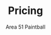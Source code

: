 ---
title: Pricing
description: "Area 51 Paintball has a variety of pricing packages for all groups, parties, and individuals."
images:
    - /images/area-51-logo.webp
author: Area 51 Paintball
publishDate: 2022-04-16 00:00:00 
layout: pricing
pricing:
    - name: "Ultimate Party Package"
      price: 400
      includes: 
          - Ten all day passes
          - Ten sets of rental equipment
          - Ten sets of safety equipment
          - All the air you can use
          - 500 paintballs per player
      extras: $40 per each additional person
      description: "Ultimate Party Package! This pays for the first 10 players, add $40 for each additional player. Recommended for Birthday parties and large groups. Schedule your event on one of our many \"WALK ON\" days. (Check events page for dates)"
      animate: false
    - name: "Regular Party Package"
      price: 270
      includes: 
          - Six all day passes
          - Six sets of rental equipment
          - Six sets of safety equipment
          - All the air you can use
          - 500 rounds of paintballs
      extras: $45 per each additional person
      description: "Add on Player is $45 each. This gives you the full rental package of A Paintball Mask, A Paintball Marker, A Pod Pack with 2 Pods, 500 rounds of Paintballs, Field Pass and All Day Air. Please list the group name when you book your event"
      animate: true
    - name: "Area 51 Full Rental"
      price: 50
      includes: 
          - Paintball marker
          - Paintball mask
          - A pod pack with 2 pods
          - 500 rounds of paintballs
          - Field pass and all day air
      extras: $10 to upgrade paintball marker
      description: "Full Rental Registration includes: A Paintball Marker, Paintball Mask, A Pod Pack with 2 Pods, 500 rounds of Paintballs, Field Pass, HPA Tank Rental $5.00 with $25.00 deposit"
      animate: true
    - name: "D3FY"
      price: 55G
      includes: 
          - 2000 Rounds
          - Rounded for accurate shooting
          - Good all around quality
          - 68 caliber eco friendly
          - Tournament or weekender
          - Easy to clean up
      extras: 
      description: "2000 Rounds. Robust, Recycled Shell Peg Fill Camo Box."
      animate: true
    - name: "Field Fee Only"
      price: 30
      includes: 
          - Field Fee
          - We no longer offer CO2
      extras: HPA Tank Rental $5.00 with $25.00 deposit
      description: "Save money by bringing your own equipment"
      animate: true
    - name: "HPA Tank Rental"
      price: "5.00 with $25.00 deposit"
      includes:
          - High Pressure Air Tank Rental Available
      extras: false
      description: false
      animate: true

---